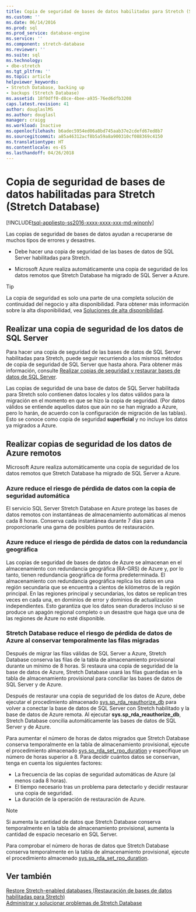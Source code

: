 ```yaml
---
title: Copia de seguridad de bases de datos habilitadas para Stretch (Stretch Database) | Microsoft Docs
ms.custom: ''
ms.date: 06/14/2016
ms.prod: sql
ms.prod_service: database-engine
ms.service: ''
ms.component: stretch-database
ms.reviewer: ''
ms.suite: sql
ms.technology:
- dbe-stretch
ms.tgt_pltfrm: ''
ms.topic: article
helpviewer_keywords:
- Stretch Database, backing up
- backups (Stretch Database)
ms.assetid: 18f0dff0-d8ce-4bee-a935-76ed6dfb3208
caps.latest.revision: 41
author: douglaslMS
ms.author: douglasl
manager: craigg
ms.workload: Inactive
ms.openlocfilehash: b6adec5954ed06a8bd745aab37e2cdefd67ed8b7
ms.sourcegitcommit: a85a46312acf8b5a59a8a900310cf088369c4150
ms.translationtype: HT
ms.contentlocale: es-ES
ms.lasthandoff: 04/26/2018
---
```

# <a name="backup-stretch-enabled-databases-stretch-database"></a>Copia de seguridad de bases de datos habilitadas para Stretch (Stretch Database)
[!INCLUDE[tsql-appliesto-ss2016-xxxx-xxxx-xxx-md-winonly](../../includes/tsql-appliesto-ss2016-xxxx-xxxx-xxx-md-winonly.md)]


 Las copias de seguridad de bases de datos ayudan a recuperarse de muchos tipos de errores y desastres.  
  
 -   Debe hacer una copia de seguridad de las bases de datos de SQL Server habilitadas para Stretch.  
      
 -   Microsoft Azure realiza automáticamente una copia de seguridad de los datos remotos que Stretch Database ha migrado de SQL Server a Azure.  

> [!TIP]
> La copia de seguridad es solo una parte de una completa solución de continuidad del negocio y alta disponibilidad. Para obtener más información sobre la alta disponibilidad, vea [Soluciones de alta disponibilidad](../../sql-server/failover-clusters/high-availability-solutions-sql-server.md).
   
## <a name="back-up-your-sql-server-data"></a>Realizar una copia de seguridad de los datos de SQL Server  
  
Para hacer una copia de seguridad de las bases de datos de SQL Server habilitadas para Stretch, puede seguir recurriendo a los mismos métodos de copia de seguridad de SQL Server que hasta ahora. Para obtener más información, consulte [Realizar copias de seguridad y restaurar bases de datos de SQL Server](../../relational-databases/backup-restore/back-up-and-restore-of-sql-server-databases.md).
  
 Las copias de seguridad de una base de datos de SQL Server habilitada para Stretch solo contienen datos locales y los datos válidos para la migración en el momento en que se hizo la copia de seguridad. (Por datos válidos se entiende aquellos datos que aún no se han migrado a Azure, pero lo harán, de acuerdo con la configuración de migración de las tablas). Esto se conoce como copia de seguridad **superficial** y no incluye los datos ya migrados a Azure.  
  
## <a name="back-up-your-remote-azure-data"></a>Realizar copias de seguridad de los datos de Azure remotos   
  
Microsoft Azure realiza automáticamente una copia de seguridad de los datos remotos que Stretch Database ha migrado de SQL Server a Azure.    
### <a name="azure-reduces-the-risk-of-data-loss-with-automatic-backup"></a>Azure reduce el riesgo de pérdida de datos con la copia de seguridad automática  
El servicio SQL Server Stretch Database en Azure protege las bases de datos remotos con instantáneas de almacenamiento automáticas al menos cada 8 horas. Conserva cada instantánea durante 7 días para proporcionarle una gama de posibles puntos de restauración.  
  
### <a name="azure-reduces-the-risk-of-data-loss-with-geo-redundancy"></a>Azure reduce el riesgo de pérdida de datos con la redundancia geográfica  
Las copias de seguridad de bases de datos de Azure se almacenan en el almacenamiento con redundancia geográfica (RA-GRS) de Azure y, por lo tanto, tienen redundancia geográfica de forma predeterminada. El almacenamiento con redundancia geográfica replica los datos en una región secundaria que se encuentra a cientos de kilómetros de la región principal. En las regiones principal y secundarias, los datos se replican tres veces en cada una, en dominios de error y dominios de actualización independientes. Esto garantiza que los datos sean duraderos incluso si se produce un apagón regional completo o un desastre que haga que una de las regiones de Azure no esté disponible.

### <a name="stretchRPO"></a>Stretch Database reduce el riesgo de pérdida de datos de Azure al conservar temporalmente las filas migradas
Después de migrar las filas válidas de SQL Server a Azure, Stretch Database conserva las filas de la tabla de almacenamiento provisional durante un mínimo de 8 horas. Si restaura una copia de seguridad de la base de datos de Azure, Stretch Database usará las filas guardadas en la tabla de almacenamiento provisional para conciliar las bases de datos de SQL Server y de Azure.

Después de restaurar una copia de seguridad de los datos de Azure, debe ejecutar el procedimiento almacenado [sys.sp_rda_reauthorize_db](../../relational-databases/system-stored-procedures/sys-sp-rda-reauthorize-db-transact-sql.md) para volver a conectar la base de datos de SQL Server con Stretch habilitado y la base de datos de Azure remota. Al ejecutar **sys.sp_rda_reauthorize_db**, Stretch Database concilia automáticamente las bases de datos de SQL Server y de Azure.

Para aumentar el número de horas de datos migrados que Stretch Database conserva temporalmente en la tabla de almacenamiento provisional, ejecute el procedimiento almacenado [sys.sp_rda_set_rpo_duration](../../relational-databases/system-stored-procedures/sys-sp-rda-set-rpo-duration-transact-sql.md) y especifique un número de horas superior a 8. Para decidir cuántos datos se conservan, tenga en cuenta los siguientes factores:
-   La frecuencia de las copias de seguridad automáticas de Azure (al menos cada 8 horas).
-   El tiempo necesario tras un problema para detectarlo y decidir restaurar una copia de seguridad.
-   La duración de la operación de restauración de Azure.

> [!NOTE]
> Si aumenta la cantidad de datos que Stretch Database conserva temporalmente en la tabla de almacenamiento provisional, aumenta la cantidad de espacio necesario en SQL Server.

Para comprobar el número de horas de datos que Stretch Database conserva temporalmente en la tabla de almacenamiento provisional, ejecute el procedimiento almacenado [sys.sp_rda_set_rpo_duration](../../relational-databases/system-stored-procedures/sys-sp-rda-get-rpo-duration-transact-sql.md).

## <a name="see-also"></a>Ver también  
[Restore Stretch-enabled databases (Restauración de bases de datos habilitadas para Stretch)](../../sql-server/stretch-database/restore-stretch-enabled-databases-stretch-database.md)  
 [Administrar y solucionar problemas de Stretch Database](../../sql-server/stretch-database/manage-and-troubleshoot-stretch-database.md)   
   
  
  
